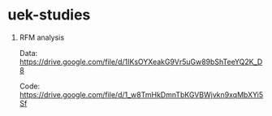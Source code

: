 # uek-studies

1. RFM analysis

   Data: https://drive.google.com/file/d/1IKsOYXeakG9Vr5uGw89bShTeeYQ2K_D8
   
   Code: https://drive.google.com/file/d/1_w8TmHkDmnTbKGVBWjvkn9xqMbXYi5Sf
